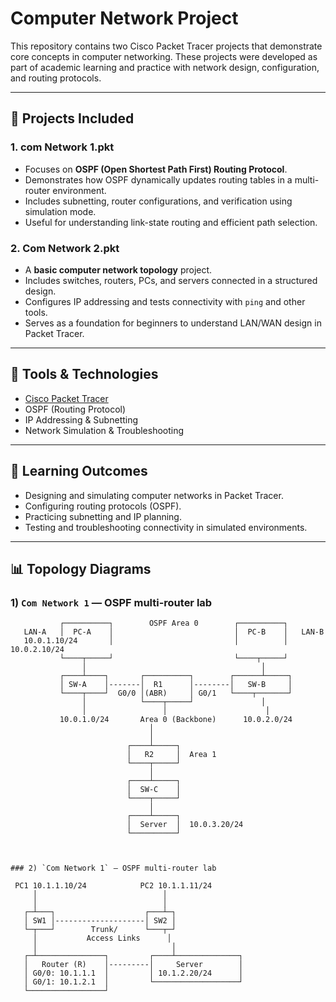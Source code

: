 # Computer Network Project

This repository contains two Cisco Packet Tracer projects that demonstrate core concepts in computer networking. These projects were developed as part of academic learning and practice with network design, configuration, and routing protocols.

---

## 📂 Projects Included

### 1. **com Network 1.pkt**
- Focuses on **OSPF (Open Shortest Path First) Routing Protocol**.  
- Demonstrates how OSPF dynamically updates routing tables in a multi-router environment.  
- Includes subnetting, router configurations, and verification using simulation mode.  
- Useful for understanding link-state routing and efficient path selection.

### 2. **Com Network 2.pkt**
- A **basic computer network topology** project.  
- Includes switches, routers, PCs, and servers connected in a structured design.  
- Configures IP addressing and tests connectivity with `ping` and other tools.  
- Serves as a foundation for beginners to understand LAN/WAN design in Packet Tracer.

---

## 🔧 Tools & Technologies
- [Cisco Packet Tracer](https://www.netacad.com/courses/packet-tracer)  
- OSPF (Routing Protocol)  
- IP Addressing & Subnetting  
- Network Simulation & Troubleshooting  

---

## 🎯 Learning Outcomes
- Designing and simulating computer networks in Packet Tracer.  
- Configuring routing protocols (OSPF).  
- Practicing subnetting and IP planning.  
- Testing and troubleshooting connectivity in simulated environments.  

---

## 📊 Topology Diagrams

### 1) `Com Network 1` — OSPF multi-router lab

```text
           ┌──────────┐        OSPF Area 0        ┌──────────┐
   LAN-A   │  PC-A    │                           │  PC-B    │   LAN-B
   10.0.1.10/24       │                           │          │   10.0.2.10/24
           └────┬─────┘                           └────┬─────┘
                │                                       │
           ┌────┴────┐       ┌──────────┐        ┌──────┴─────┐
           │ SW-A    │-------│  R1      │--------│   SW-B     │
           └────┬────┘  G0/0 │(ABR)     │ G0/1   └────┬───────┘
                │            └────┬─────┘               │
                │                 │                      │
           10.0.1.0/24       Area 0 (Backbone)      10.0.2.0/24
                               │
                               │
                          ┌────┴─────┐
                          │   R2     │  Area 1
                          └────┬─────┘
                               │
                          ┌────┴─────┐
                          │  SW-C    │
                          └────┬─────┘
                               │
                          ┌────┴─────┐
                          │  Server  │  10.0.3.20/24
                          └──────────┘



### 2) `Com Network 1` — OSPF multi-router lab

 PC1 10.1.1.10/24            PC2 10.1.1.11/24
     │                            │
     │                            │
   ┌─┴───┐                    ┌───┴─┐
   │ SW1 │--------------------│ SW2 │
   └─┬───┘        Trunk/      └───┬─┘
     │           Access Links      │
     │                              │
   ┌─┴───────────────┐         ┌────┴──────────────┐
   │   Router (R)    │---------│     Server        │
   │ G0/0: 10.1.1.1  │         │ 10.1.2.20/24      │
   │ G0/1: 10.1.2.1  │         └───────────────────┘
   └─────────────────┘
